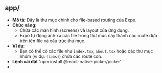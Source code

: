 ## app/

- **Mô tả:** Đây là thư mục chính cho file-based routing của Expo.
- **Chức năng:**
  - Chứa các màn hình (screens) và layout của ứng dụng.
  - Expo tự động ánh xạ các file trong thư mục này thành các route dựa trên tên file và cấu trúc thư mục.
- **Ví dụ:**
  - Bạn có thể có các file như `index.tsx`, `about.tsx` hoặc các thư mục nhóm (ví dụ: `(tabs)`) chứa các route con.
- **Lệnh cài đặt** 'npm install @react-native-picker/picker'
- 